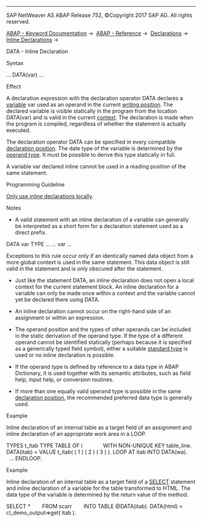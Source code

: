   

* * *

SAP NetWeaver AS ABAP Release 752, ©Copyright 2017 SAP AG. All rights reserved.

[ABAP - Keyword Documentation](https://help.sap.com/doc/abapdocu_752_index_htm/7.52/en-US/abenabap.htm) →  [ABAP - Reference](https://help.sap.com/doc/abapdocu_752_index_htm/7.52/en-US/abenabap_reference.htm) →  [Declarations](https://help.sap.com/doc/abapdocu_752_index_htm/7.52/en-US/abendeclarations.htm) →  [Inline Declarations](https://help.sap.com/doc/abapdocu_752_index_htm/7.52/en-US/abeninline_declarations.htm) → 

DATA - Inline Declaration

Syntax

... DATA(var) ...

Effect

A declaration expression with the declaration operator DATA declares a [variable](https://help.sap.com/doc/abapdocu_752_index_htm/7.52/en-US/abenvariable_glosry.htm "Glossary Entry") var used as an operand in the current [writing position](https://help.sap.com/doc/abapdocu_752_index_htm/7.52/en-US/abenwriting_position_glosry.htm "Glossary Entry"). The declared variable is visible statically in the program from the location DATA(var) and is valid in the current [context](https://help.sap.com/doc/abapdocu_752_index_htm/7.52/en-US/abencontext_2_glosry.htm "Glossary Entry"). The declaration is made when the program is compiled, regardless of whether the statement is actually executed.

The declaration operator DATA can be specified in every compatible [declaration position](https://help.sap.com/doc/abapdocu_752_index_htm/7.52/en-US/abendeclaration_positions.htm). The date type of the variable is determined by the [operand type](https://help.sap.com/doc/abapdocu_752_index_htm/7.52/en-US/abenoperand_type_glosry.htm "Glossary Entry"). It must be possible to derive this type statically in full.

A variable var declared inline cannot be used in a reading position of the same statement.

Programming Guideline

[Only use inline declarations locally](https://help.sap.com/doc/abapdocu_752_index_htm/7.52/en-US/abendeclaration_inline_guidl.htm "Guideline").

Notes

-   A valid statement with an inline declaration of a variable can generally be interpreted as a short form for a declaration statement used as a direct prefix.

DATA var TYPE ...
... var ...

Exceptions to this rule occur only if an identically named data object from a more global context is used in the same statement. This data object is still valid in the statement and is only obscured after the statement.

-   Just like the statement DATA, an inline declaration does not open a local context for the current statement block. An inline declaration for a variable can only be made once within a context and the variable cannot yet be declared there using DATA.

-   An inline declaration cannot occur on the right-hand side of an assignment or within an expression.

-   The operand position and the types of other operands can be included in the static derivation of the operand type. If the type of a different operand cannot be identified statically (perhaps because it is specified as a generically typed field symbol), either a suitable [standard type](https://help.sap.com/doc/abapdocu_752_index_htm/7.52/en-US/abenstandard_type_glosry.htm "Glossary Entry") is used or no inline declaration is possible.

-   If the operand type is defined by reference to a data type in ABAP Dictionary, it is used together with its semantic attributes, such as field help, input help, or conversion routines.

-   If more than one equally valid operand type is possible in the same [declaration position](https://help.sap.com/doc/abapdocu_752_index_htm/7.52/en-US/abendeclaration_positions.htm), the recommended preferred data type is generally used.

Example

Inline declaration of an internal table as a target field of an assignment and inline declaration of an appropriate work area in a LOOP.

TYPES t\_itab TYPE TABLE OF i
             WITH NON-UNIQUE KEY table\_line.
DATA(itab) = VALUE t\_itab( ( 1 ) ( 2 ) ( 3 ) ).
LOOP AT itab INTO DATA(wa).
  ...
ENDLOOP.

Example

Inline declaration of an internal table as a target field of a [SELECT](https://help.sap.com/doc/abapdocu_752_index_htm/7.52/en-US/abapselect.htm) statement and inline declaration of a variable for the table transformed to HTML. The data type of the variable is determined by the return value of the method.

SELECT \*
       FROM scarr
       INTO TABLE @DATA(itab).
DATA(html) = cl\_demo\_output=>get( itab ).